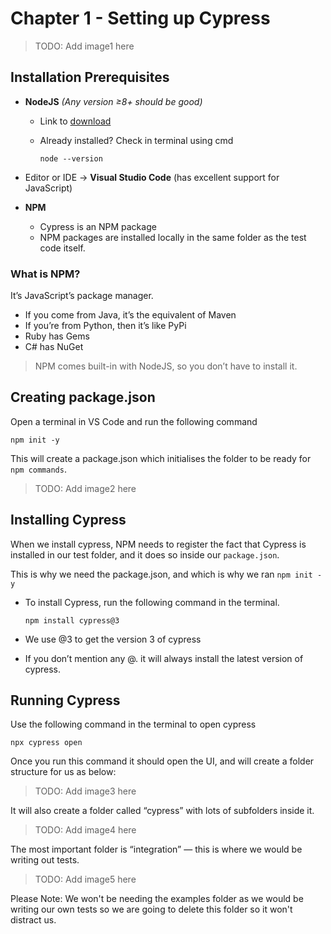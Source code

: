 # Chapter 1 - Setting up Cypress

> TODO: Add image1 here

## ****Installation Prerequisites****

- **NodeJS** *(Any version ≥8+ should be good)*
    - Link to [download](https://nodejs.org/en/download/)
    - Already installed? Check in terminal using cmd
        
        `node --version`
        
- Editor or IDE → **Visual Studio Code** (has excellent support for JavaScript)

- **NPM**
    - Cypress is an NPM package
    - NPM packages are installed locally in the same folder as the test code itself.


### What is NPM?

It’s JavaScript’s package manager.

- If you come from Java, it’s the equivalent of Maven
- If you’re from Python, then it’s like PyPi
- Ruby has Gems
- C# has NuGet

> NPM comes built-in with NodeJS, so you don’t have to install it.

## Creating package.json

Open a terminal in VS Code and run the following command
    

    npm init -y

    
This will create a package.json which initialises the folder to be ready for `npm commands`.

> TODO: Add image2 here

## Installing Cypress

When we install cypress, NPM needs to register the fact that Cypress is installed in our test folder, and it does so inside our `package.json`. 

This is why we need the package.json, and which is why we ran `npm init -y`

- To install Cypress, run the following command in the terminal.

    ```
    npm install cypress@3	
    ```

- We use @3 to get the version 3 of cypress

- If you don’t mention any @. it will always install the latest version of cypress.

## Running Cypress

Use the following command in the terminal to open cypress


    npx cypress open
    
    
Once you run this command it should open the UI, and will  create a folder structure for us as below:

> TODO: Add image3 here

It will also create a folder called “cypress” with lots of subfolders inside it.

> TODO: Add image4 here

The most important folder is “integration” — this is where we would be writing out tests.

> TODO: Add image5 here

Please Note: We won't be needing the examples folder as we would be writing our own tests so we are going to delete this folder so it won't distract us.

